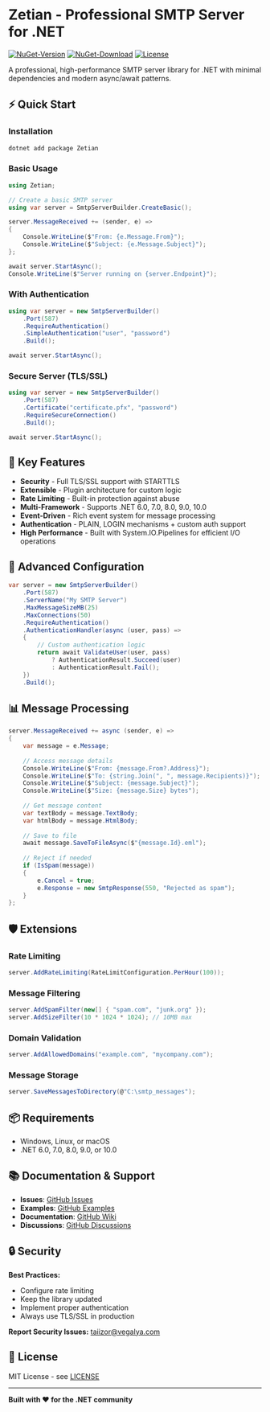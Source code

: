 # Zetian - Professional SMTP Server for .NET

[![NuGet-Version](https://img.shields.io/nuget/v/Zetian.svg?label=NuGet)](https://www.nuget.org/packages/Zetian)
[![NuGet-Download](https://img.shields.io/nuget/dt/Zetian?label=Download)](https://www.nuget.org/api/v2/package/Zetian)
[![License](https://img.shields.io/github/license/Taiizor/Zetian.svg?label=License)](https://github.com/Taiizor/Zetian/blob/develop/LICENSE)

A professional, high-performance SMTP server library for .NET with minimal dependencies and modern async/await patterns.

## ⚡ Quick Start

### Installation

```bash
dotnet add package Zetian
```

### Basic Usage

```csharp
using Zetian;

// Create a basic SMTP server
using var server = SmtpServerBuilder.CreateBasic();

server.MessageReceived += (sender, e) =>
{
    Console.WriteLine($"From: {e.Message.From}");
    Console.WriteLine($"Subject: {e.Message.Subject}");
};

await server.StartAsync();
Console.WriteLine($"Server running on {server.Endpoint}");
```

### With Authentication

```csharp
using var server = new SmtpServerBuilder()
    .Port(587)
    .RequireAuthentication()
    .SimpleAuthentication("user", "password")
    .Build();

await server.StartAsync();
```

### Secure Server (TLS/SSL)

```csharp
using var server = new SmtpServerBuilder()
    .Port(587)
    .Certificate("certificate.pfx", "password")
    .RequireSecureConnection()
    .Build();

await server.StartAsync();
```

## 🎯 Key Features

- **Security** - Full TLS/SSL support with STARTTLS
- **Extensible** - Plugin architecture for custom logic
- **Rate Limiting** - Built-in protection against abuse
- **Multi-Framework** - Supports .NET 6.0, 7.0, 8.0, 9.0, 10.0
- **Event-Driven** - Rich event system for message processing
- **Authentication** - PLAIN, LOGIN mechanisms + custom auth support
- **High Performance** - Built with System.IO.Pipelines for efficient I/O operations

## 🔧 Advanced Configuration

```csharp
var server = new SmtpServerBuilder()
    .Port(587)
    .ServerName("My SMTP Server")
    .MaxMessageSizeMB(25)
    .MaxConnections(50)
    .RequireAuthentication()
    .AuthenticationHandler(async (user, pass) =>
    {
        // Custom authentication logic
        return await ValidateUser(user, pass)
            ? AuthenticationResult.Succeed(user)
            : AuthenticationResult.Fail();
    })
    .Build();
```

## 📊 Message Processing

```csharp
server.MessageReceived += async (sender, e) =>
{
    var message = e.Message;
    
    // Access message details
    Console.WriteLine($"From: {message.From?.Address}");
    Console.WriteLine($"To: {string.Join(", ", message.Recipients)}");
    Console.WriteLine($"Subject: {message.Subject}");
    Console.WriteLine($"Size: {message.Size} bytes");
    
    // Get message content
    var textBody = message.TextBody;
    var htmlBody = message.HtmlBody;
    
    // Save to file
    await message.SaveToFileAsync($"{message.Id}.eml");
    
    // Reject if needed
    if (IsSpam(message))
    {
        e.Cancel = true;
        e.Response = new SmtpResponse(550, "Rejected as spam");
    }
};
```

## 🛡️ Extensions

### Rate Limiting

```csharp
server.AddRateLimiting(RateLimitConfiguration.PerHour(100));
```

### Message Filtering

```csharp
server.AddSpamFilter(new[] { "spam.com", "junk.org" });
server.AddSizeFilter(10 * 1024 * 1024); // 10MB max
```

### Domain Validation

```csharp
server.AddAllowedDomains("example.com", "mycompany.com");
```

### Message Storage

```csharp
server.SaveMessagesToDirectory(@"C:\smtp_messages");
```

## 📦 Requirements

- Windows, Linux, or macOS
- .NET 6.0, 7.0, 8.0, 9.0, or 10.0

## 📚 Documentation & Support

- **Issues**: [GitHub Issues](https://github.com/Taiizor/Zetian/issues)
- **Examples**: [GitHub Examples](https://github.com/Taiizor/Zetian/tree/develop/examples)
- **Documentation**: [GitHub Wiki](https://github.com/Taiizor/Zetian/wiki)
- **Discussions**: [GitHub Discussions](https://github.com/Taiizor/Zetian/discussions)

## 🔒 Security

**Best Practices:**
- Configure rate limiting
- Keep the library updated
- Implement proper authentication
- Always use TLS/SSL in production

**Report Security Issues:** taiizor@vegalya.com

## 📄 License

MIT License - see [LICENSE](https://github.com/Taiizor/Zetian/blob/develop/LICENSE)

---

**Built with ❤️ for the .NET community**